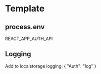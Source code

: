 # Template

## process.env

REACT_APP_AUTH_API

## Logging

Add to localstorage
logging: { "Auth": "log" }